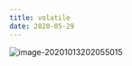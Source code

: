 ```yaml
---
title: volatile
date: 2020-05-29
---
```


![image-20201013202055015](https://gitee.com/zhengyanxiong/picture-bed/raw/master/img/image-20201013202055015.png)
